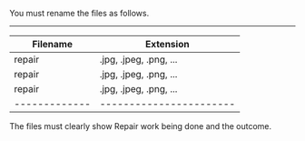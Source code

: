 You must rename the files as follows.
_______________________________________
| Filename    | Extension             |
|-------------|-----------------------|
|   repair    | .jpg, .jpeg, .png, ...|
|   repair    | .jpg, .jpeg, .png, ...|
|   repair    | .jpg, .jpeg, .png, ...|
|-------------|-----------------------|
The files must clearly show Repair work being done and the outcome.
